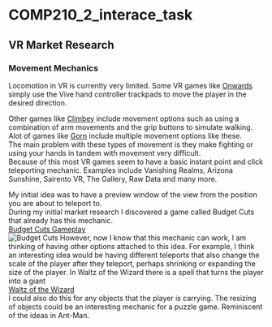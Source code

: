 # COMP210_2_interace_task

## VR Market Research

### Movement Mechanics
Locomotion in VR is currently very limited. Some VR games like [Onwards](https://www.youtube.com/watch?v=f8N3aOn1iWE) simply use the Vive hand controller trackpads to move the player in the desired direction.

Other games like [Climbey](https://www.youtube.com/watch?v=Rhm_V__KUFo) include movement options such as using a combination of arm movements and the grip buttons to simulate walking. Alot of games like [Gorn](https://www.youtube.com/watch?v=zFxfwKlforE)
include multiple movement options like these.<br/>
The main problem with these types of movement is they make fighting or using your hands in tandem with movement very difficult.<br/>
Because of this most VR games seem to have a basic instant point and click teleporting mechanic. Examples include Vanishing Realms, Arizona Sunshine, Sairento VR, The Gallery, Raw Data and many more. <br/>


My initial idea was to have a preview window of the view from the position you are about to teleport to. <br/>
During my initial market research I discovered a game called Budget Cuts that already has this mechanic. <br/>
[Budget Cuts Gameplay](https://www.youtube.com/watch?v=n-bGfdK0k8Q) <br/>
![Budget Cuts](https://www.cdkeyz.com/wp-content/uploads/2018/06/budget-cuts-pc-cd-key-4.jpg)
However, now I know that this mechanic can work, I am thinking of having other options attached to this idea. For example, I think an interesting idea would be having different teleports that also change the scale of the player after they teleport, perhaps shrinking or expanding the size of the player. In Waltz of the Wizard there is a spell that turns the player into a giant <br/>
[Waltz of the Wizard](https://www.youtube.com/watch?v=pUvod-6VHbw) <br/>
I could also do this for any objects that the player is carrying. The resizing of objects could be an interesting mechanic for a puzzle game. Reminiscent of the ideas in Ant-Man. <br/>

